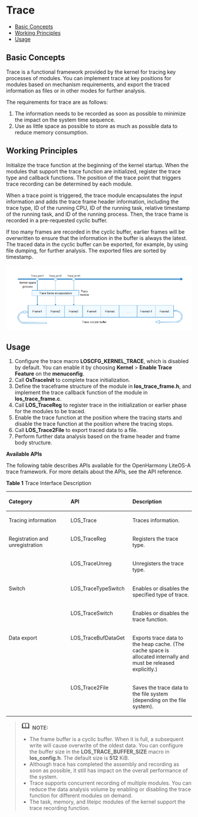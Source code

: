 # Trace<a name="EN-US_TOPIC_0000001123695263"></a>

-   [Basic Concepts](#section531482192018)
-   [Working Principles](#section5125124532010)
-   [Usage](#section1381714413216)

## Basic Concepts<a name="section531482192018"></a>

Trace is a functional framework provided by the kernel for tracing key processes of modules. You can implement trace at key positions for modules based on mechanism requirements, and export the traced information as files or in other modes for further analysis.

The requirements for trace are as follows:

1.  The information needs to be recorded as soon as possible to minimize the impact on the system time sequence.
2.  Use as little space as possible to store as much as possible data to reduce memory consumption.

## Working Principles<a name="section5125124532010"></a>

Initialize the trace function at the beginning of the kernel startup. When the modules that support the trace function are initialized, register the trace type and callback functions. The position of the trace point that triggers trace recording can be determined by each module.

When a trace point is triggered, the trace module encapsulates the input information and adds the trace frame header information, including the trace type, ID of the running CPU, ID of the running task, relative timestamp of the running task, and ID of the running process. Then, the trace frame is recorded in a pre-requested cyclic buffer.

If too many frames are recorded in the cyclic buffer, earlier frames will be overwritten to ensure that the information in the buffer is always the latest. The traced data in the cyclic buffer can be exported, for example, by using file dumping, for further analysis. The exported files are sorted by timestamp.

![](figure/en-us_image_0000001127390512.png)

## Usage<a name="section1381714413216"></a>

1.  Configure the trace macro  **LOSCFG\_KERNEL\_TRACE**, which is disabled by default. You can enable it by choosing  **Kernel**  \>  **Enable Trace Feature**  on the  **menuconfig**.
2.  Call  **OsTraceInit**  to complete trace initialization.
3.  Define the traceframe structure of the module in  **los\_trace\_frame.h**, and implement the trace callback function of the module in  **los\_trace\_frame.c**.
4.  Call  **LOS\_TraceReg**  to register trace in the initialization or earlier phase for the modules to be traced.
5.  Enable the trace function at the position where the tracing starts and disable the trace function at the position where the tracing stops.
6.  Call  **LOS\_Trace2File**  to export traced data to a file.
7.  Perform further data analysis based on the frame header and frame body structure.

**Available APIs**

The following table describes APIs available for the OpenHarmony LiteOS-A trace framework. For more details about the APIs, see the API reference.

**Table  1**  Trace Interface Description

<a name="table818431314338"></a>
<table><thead align="left"><tr id="row151841613163315"><th class="cellrowborder" valign="top" width="33.33333333333333%" id="mcps1.2.4.1.1"><p id="p159375113174"><a name="p159375113174"></a><a name="p159375113174"></a>Category</p>
</th>
<th class="cellrowborder" valign="top" width="33.33333333333333%" id="mcps1.2.4.1.2"><p id="p199385118173"><a name="p199385118173"></a><a name="p199385118173"></a>API</p>
</th>
<th class="cellrowborder" valign="top" width="33.33333333333333%" id="mcps1.2.4.1.3"><p id="p18937511175"><a name="p18937511175"></a><a name="p18937511175"></a>Description</p>
</th>
</tr>
</thead>
<tbody><tr id="row1918541303315"><td class="cellrowborder" valign="top" width="33.33333333333333%" headers="mcps1.2.4.1.1 "><p id="p518551319333"><a name="p518551319333"></a><a name="p518551319333"></a>Tracing information</p>
</td>
<td class="cellrowborder" valign="top" width="33.33333333333333%" headers="mcps1.2.4.1.2 "><p id="p19185513103317"><a name="p19185513103317"></a><a name="p19185513103317"></a>LOS_Trace</p>
</td>
<td class="cellrowborder" valign="top" width="33.33333333333333%" headers="mcps1.2.4.1.3 "><p id="p1118515135337"><a name="p1118515135337"></a><a name="p1118515135337"></a>Traces information.</p>
</td>
</tr>
<tr id="row13185111320331"><td class="cellrowborder" rowspan="2" valign="top" width="33.33333333333333%" headers="mcps1.2.4.1.1 "><p id="p13512294508"><a name="p13512294508"></a><a name="p13512294508"></a>Registration and unregistration</p>
</td>
<td class="cellrowborder" valign="top" width="33.33333333333333%" headers="mcps1.2.4.1.2 "><p id="p151852013203318"><a name="p151852013203318"></a><a name="p151852013203318"></a>LOS_TraceReg</p>
</td>
<td class="cellrowborder" valign="top" width="33.33333333333333%" headers="mcps1.2.4.1.3 "><p id="p1318571310338"><a name="p1318571310338"></a><a name="p1318571310338"></a>Registers the trace type.</p>
</td>
</tr>
<tr id="row201858136336"><td class="cellrowborder" valign="top" headers="mcps1.2.4.1.1 "><p id="p6185171393311"><a name="p6185171393311"></a><a name="p6185171393311"></a>LOS_TraceUnreg</p>
</td>
<td class="cellrowborder" valign="top" headers="mcps1.2.4.1.2 "><p id="p1185181363313"><a name="p1185181363313"></a><a name="p1185181363313"></a>Unregisters the trace type.</p>
</td>
</tr>
<tr id="row1518581363317"><td class="cellrowborder" rowspan="2" valign="top" width="33.33333333333333%" headers="mcps1.2.4.1.1 "><p id="p20974111585115"><a name="p20974111585115"></a><a name="p20974111585115"></a>Switch</p>
</td>
<td class="cellrowborder" valign="top" width="33.33333333333333%" headers="mcps1.2.4.1.2 "><p id="p91858132336"><a name="p91858132336"></a><a name="p91858132336"></a>LOS_TraceTypeSwitch</p>
</td>
<td class="cellrowborder" valign="top" width="33.33333333333333%" headers="mcps1.2.4.1.3 "><p id="p11185121313333"><a name="p11185121313333"></a><a name="p11185121313333"></a>Enables or disables the specified type of trace.</p>
</td>
</tr>
<tr id="row14185101310339"><td class="cellrowborder" valign="top" headers="mcps1.2.4.1.1 "><p id="p1185151323311"><a name="p1185151323311"></a><a name="p1185151323311"></a>LOS_TraceSwitch</p>
</td>
<td class="cellrowborder" valign="top" headers="mcps1.2.4.1.2 "><p id="p61852135331"><a name="p61852135331"></a><a name="p61852135331"></a>Enables or disables the trace function.</p>
</td>
</tr>
<tr id="row71858133339"><td class="cellrowborder" rowspan="2" valign="top" width="33.33333333333333%" headers="mcps1.2.4.1.1 "><p id="p12306322125115"><a name="p12306322125115"></a><a name="p12306322125115"></a>Data export</p>
</td>
<td class="cellrowborder" valign="top" width="33.33333333333333%" headers="mcps1.2.4.1.2 "><p id="p481141115110"><a name="p481141115110"></a><a name="p481141115110"></a>LOS_TraceBufDataGet</p>
</td>
<td class="cellrowborder" valign="top" width="33.33333333333333%" headers="mcps1.2.4.1.3 "><p id="p131851813173314"><a name="p131851813173314"></a><a name="p131851813173314"></a>Exports trace data to the heap cache. (The cache space is allocated internally and must be released explicitly.)</p>
</td>
</tr>
<tr id="row10185131373310"><td class="cellrowborder" valign="top" headers="mcps1.2.4.1.1 "><p id="p31851139333"><a name="p31851139333"></a><a name="p31851139333"></a>LOS_Trace2File</p>
</td>
<td class="cellrowborder" valign="top" headers="mcps1.2.4.1.2 "><p id="p121856132333"><a name="p121856132333"></a><a name="p121856132333"></a>Saves the trace data to the file system (depending on the file system).</p>
</td>
</tr>
</tbody>
</table>

>![](../public_sys-resources/icon-note.gif) **NOTE:** 
>-   The frame buffer is a cyclic buffer. When it is full, a subsequent write will cause overwrite of the oldest data. You can configure the buffer size in the  **LOS\_TRACE\_BUFFER\_SIZE**  macro in  **los\_config.h**. The default size is  **512**  KiB.
>-   Although trace has completed the assembly and recording as soon as possible, it still has impact on the overall performance of the system.
>-   Trace supports concurrent recording of multiple modules. You can reduce the data analysis volume by enabling or disabling the trace function for different modules on demand.
>-   The task, memory, and liteipc modules of the kernel support the trace recording function.

